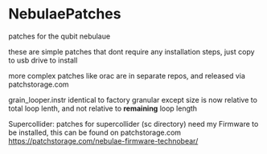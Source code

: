 # NebulaePatches
patches for the qubit nebulaue


these are simple patches that dont require any installation steps, 
just copy to usb drive to install

more complex patches like orac are in separate repos, and released via patchstorage.com


grain_looper.instr
identical to factory granular except size is now relative to total loop lenth, and not relative to **remaining** loop length


Supercollider: 
patches for supercollider (sc directory) need my Firmware to be installed, this can be found on patchstorage.com
https://patchstorage.com/nebulae-firmware-technobear/
